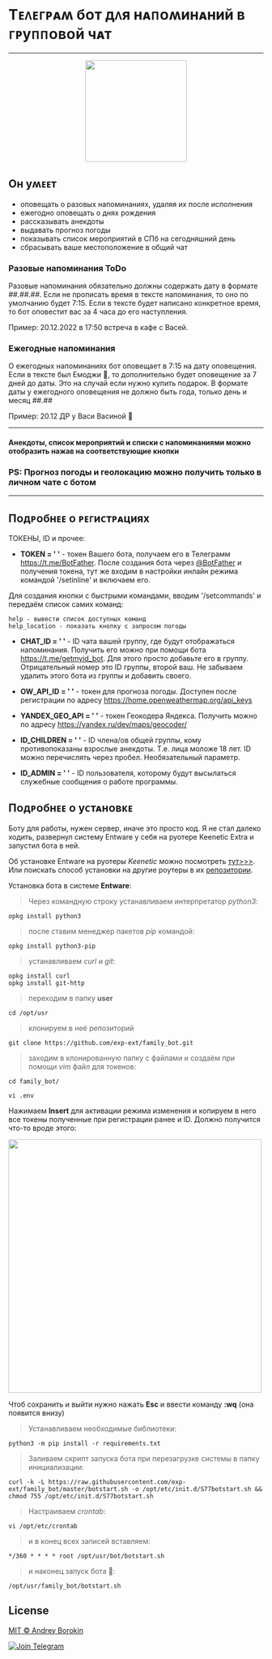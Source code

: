# Тᴇᴧᴇᴦᴩᴀʍ бᴏᴛ дᴧя нᴀᴨᴏʍинᴀний ʙ ᴦᴩуᴨᴨᴏʙᴏй чᴀᴛ

***
<p align="center">
<img src="https://github.com/exp-ext/GitProjects/blob/main/1364073016_25.jpg" width="200">
</p>

## Он уʍᴇᴇᴛ

- оповещать о разовых напоминаниях, удаляя их после исполнения
- ежегодно оповещать о днях рождения
- рассказывать анекдоты
- выдавать прогноз погоды
- показывать список мероприятий в СПб на сегодняшний день
- сбрасывать ваше местоположение в общий чат

### Разовые напоминания ToDo

Разовые напоминания обязательно должны содержать дату в формате *##.##.##*. Если не прописать время в тексте напоминания, то оно по умолчанию будет 7:15. Если в тексте будет написано конкретное время, то бот оповестит вас за 4 часа до его наступления.

Пример: 20.12.2022 в 17:50 встреча в кафе с Васей.

### Ежегодные напоминания

О ежегодных напоминаниях бот оповещает в 7:15 на дату оповещения. Если в тексте был Емоджи 🎁, то дополнительно будет оповещение за 7 дней до даты. Это на случай если нужно купить подарок. В формате даты у ежегодного оповещения не должно быть года, только день и месяц *##.##*

Пример: 20.12 ДР у Васи Васиной 🎁

***

#### Анекдоты, список мероприятий и списки с напоминаниями можно отобразить нажав на соответствующие кнопки

### PS: Прогноз погоды и геолокацию можно получить только в личном чате с ботом

***

## Пᴏдᴩᴏбнᴇᴇ ᴏ ᴩᴇᴦиᴄᴛᴩᴀциях

ТОКЕНЫ, ID и прочее: 

- **TOKEN = ' '** - токен Вашего бота, получаем его в Телеграмм https://t.me/BotFather.
После создания бота через [@BotFather](https://t.me/BotFather) и получения токена, тут же входим в настройки инлайн режима командой '/setinline' и включаем его.

Для создания кнопки с быстрыми командами, вводим '/setcommands' и передаём список самих команд:

    help - вывести список доступных команд
    help_location - показать кнопку с запросом погоды

- **CHAT_ID = ' '** - ID чата вашей группу, где будут отображаться напоминания. Получить его можно при помощи бота https://t.me/getmyid_bot. Для этого просто добавьте его в группу. Отрицательный номер это ID группы, второй ваш. Не забываем удалить этого бота из группы и добавить своего.

- **OW_API_ID = ' '** - токен для прогноза погоды. Доступен после регистрации по адресу https://home.openweathermap.org/api_keys

- **YANDEX_GEO_API = ' '** - токен Геокодера Яндекса. Получить можно по адресу  https://yandex.ru/dev/maps/geocoder/

- **ID_CHILDREN = ' '** - ID члена/ов общей группы, кому противопоказаны взрослые анекдоты. Т.е. лица моложе 18 лет. ID можно перечислять через пробел. Необязательный параметр.

- **ID_ADMIN = ' '** - ID пользователя, которому будут высылаться служебные сообщения о работе программы.

## Пᴏдᴩᴏбнᴇᴇ ᴏ уᴄᴛᴀнᴏʙᴋᴇ

Боту для работы, нужен сервер, иначе это просто код. Я не стал далеко ходить, развернул систему Entware у себя на руотере Keenetic Extra и запустил бота в ней.

Об установке Entware на руотеры *Keenetic* можно посмотреть [тут>>>](https://help.keenetic.com/hc/ru/articles/360021214160). Или поискать способ установки на другие роутеры в их [репозитории](https://github.com/Entware/Entware/wiki).

Установка бота в системе **Entware**:

> Через командную строку устанавливаем интерпретатор *python3*:

    opkg install python3

> после ставим менеджер пакетов *pip* командой:

    opkg install python3-pip

> устанавливаем *curl* и *git*:

    opkg install curl
    opkg install git-http

> переходим в папку **user**

    cd /opt/usr

> клонируем в неё репозиторий

    git clone https://github.com/exp-ext/family_bot.git

> заходим в клонированную папку с файлами и создаём при помощи *vim* файл для токенов:

    cd family_bot/

    vi .env

Нажимаем **Insert** для активации режима изменения и копируем в него все токены полученные при регистрации ранее и ID.
Должно получится что-то вроде этого:

<img src="https://github.com/exp-ext/GitProjects/blob/main/token.png" width="500">

Чтоб сохранить и выйти нужно нажать **Esc** и ввести команду **:wq** (она появится внизу)

> Устанавливаем необходимые библиотеки:

    python3 -m pip install -r requirements.txt

> Заливаем скрипт запуска бота при перезагрузке системы в папку инициализации:

    curl -k -L https://raw.githubusercontent.com/exp-ext/family_bot/master/botstart.sh -o /opt/etc/init.d/S77botstart.sh && chmod 755 /opt/etc/init.d/S77botstart.sh

> Настраиваем *crontab*:

    vi /opt/etc/crontab

> и в конец всех записей вставляем:

    */360 * * * * root /opt/usr/bot/botstart.sh

> и наконец запуск бота 🚀:

    /opt/usr/family_bot/botstart.sh

## License

[MIT © Andrey Borokin](https://github.com/exp-ext/family_bot/blob/main/LICENSE.txt)

[![Join Telegram](https://img.shields.io/badge/My%20Telegram-Join-blue)](https://t.me/Borokin)
